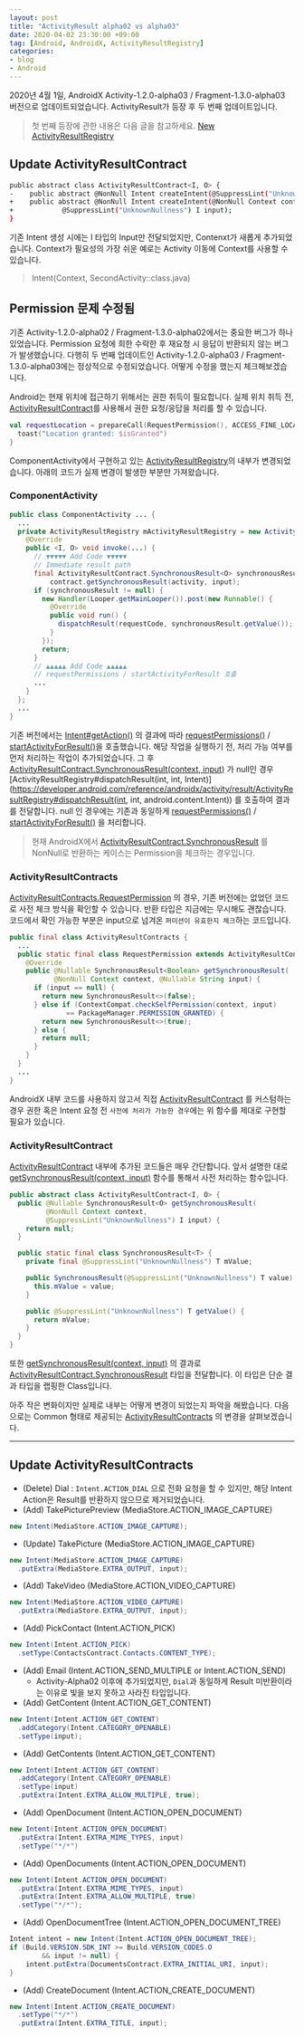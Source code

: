 ```yaml
---
layout: post
title: "ActivityResult alpha02 vs alpha03"
date: 2020-04-02 23:30:00 +09:00
tag: [Android, AndroidX, ActivityResultRegistry]
categories:
- blog
- Android
---
```


2020년 4월 1일, AndroidX Activity-1.2.0-alpha03 / Fragment-1.3.0-alpha03 버전으로 업데이트되었습니다. ActivityResult가 등장 후 두 번째 업데이트입니다.

> 첫 번째 등장에 관한 내용은 다음 글을 참고하세요. [New ActivityResultRegistry](http://pluu.github.io/blog/android/2020/03/24/activity-result/)

<!--more-->

## Update ActivityResultContract

```bash
public abstract class ActivityResultContract<I, O> {
-    public abstract @NonNull Intent createIntent(@SuppressLint("UnknownNullness") I input);
+    public abstract @NonNull Intent createIntent(@NonNull Context context,
+            @SuppressLint("UnknownNullness") I input);
}
```

기존 Intent 생성 시에는 I 타입의 Input만 전달되었지만, Contenxt가 새롭게 추가되었습니다. Context가 필요성의 가장 쉬운 예로는 Activity 이동에 Context를 사용할 수 있습니다.

> Intent(Context, SecondActivity::class.java)

## Permission 문제 수정됨

기존 Activity-1.2.0-alpha02 / Fragment-1.3.0-alpha02에서는 중요한 버그가 하나 있었습니다. Permission 요청에 희한 수락한 후 재요청 시 응답이 반환되지 않는 버그가 발생했습니다. 다행히 두 번째 업데이트인 Activity-1.2.0-alpha03 / Fragment-1.3.0-alpha03에는 정상적으로 수정되었습니다. 어떻게 수정을 했는지 체크해보겠습니다.

Android는 현재 위치에 접근하기 위해서는 권한 취득이 필요합니다. 실제 위치 취득 전, [ActivityResultContract](https://developer.android.com/reference/androidx/activity/result/contract/ActivityResultContract)를 사용해서 권한 요청/응답을 처리를 할 수 있습니다.

```kotlin
val requestLocation = prepareCall(RequestPermission(), ACCESS_FINE_LOCATION) { isGranted ->
  toast("Location granted: $isGranted")
}
```

ComponentActivity에서 구현하고 있는 [ActivityResultRegistry](https://developer.android.com/reference/androidx/activity/result/ActivityResultRegistry)의 내부가 변경되었습니다. 아래의 코드가 실제 변경이 발생한 부분만 가져왔습니다. 

### ComponentActivity

```java
public class ComponentActivity ... {
  ...
  private ActivityResultRegistry mActivityResultRegistry = new ActivityResultRegistry() {
    @Override
    public <I, O> void invoke(...) {
      // ▼▼▼▼▼ Add Code ▼▼▼▼▼
      // Immediate result path
      final ActivityResultContract.SynchronousResult<O> synchronousResult =
          contract.getSynchronousResult(activity, input);
      if (synchronousResult != null) {
        new Handler(Looper.getMainLooper()).post(new Runnable() {
          @Override
          public void run() {
            dispatchResult(requestCode, synchronousResult.getValue());
          }
        });
        return;
      }
      // ▲▲▲▲▲ Add Code ▲▲▲▲▲
      // requestPermissions / startActivityForResult 호출
      ...      
    }
  };
  ...
}
```

기존 버전에서는 [Intent#getAction()](https://developer.android.com/reference/android/content/Intent.html#getAction()) 의 결과에 따라 [requestPermissions()](https://developer.android.com/reference/android/app/Activity#requestPermissions(java.lang.String%5B%5D,%20int)) / [startActivityForResult()](https://developer.android.com/reference/android/app/Activity#startActivityForResult(android.content.Intent,%20int))을 호출했습니다. 해당 작업을 실행하기 전, 처리 가능 여부를 먼저 처리하는 작업이 추가되었습니다. 그 후 [ActivityResultContract.SynchronousResult(context, input)](https://www.google.com/search?client=firefox-b-d&q=ActivityResultContract.SynchronousResult) 가 null인 경우 [ActivityResultRegistry#dispatchResult(int, int, Intent)](https://developer.android.com/reference/androidx/activity/result/ActivityResultRegistry#dispatchResult(int, int, android.content.Intent)) 를 호출하여 결과를 전달합니다. null 인 경우에는 기존과 동일하게 [requestPermissions()](https://developer.android.com/reference/android/app/Activity#requestPermissions(java.lang.String%5B%5D,%20int)) / [startActivityForResult()](https://developer.android.com/reference/android/app/Activity#startActivityForResult(android.content.Intent,%20int)) 을 처리합니다.

> 현재 AndroidX에서 [ActivityResultContract.SynchronousResult](https://www.google.com/search?client=firefox-b-d&q=ActivityResultContract.SynchronousResult) 를 NonNull로 반환하는 케이스는 Permission을 체크하는 경우입니다.

### ActivityResultContracts

[ActivityResultContracts.RequestPermission](https://developer.android.com/reference/androidx/activity/result/contract/ActivityResultContracts.RequestPermission#getSynchronousResult(android.content.Context,%20java.lang.String)) 의 경우, 기존 버전에는 없었던 코드로 사전 체크 방식을 확인할 수 있습니다. 반환 타입은 지금에는 무시해도 괜찮습니다. 코드에서 확인 가능한 부분은 input으로 넘겨온 `퍼미션이 유효한지 체크`하는 코드입니다.


```java
public final class ActivityResultContracts {
  ...
  public static final class RequestPermission extends ActivityResultContract<String, Boolean> {
    @Override
    public @Nullable SynchronousResult<Boolean> getSynchronousResult(
           @NonNull Context context, @Nullable String input) {
      if (input == null) {
        return new SynchronousResult<>(false);
      } else if (ContextCompat.checkSelfPermission(context, input)
              == PackageManager.PERMISSION_GRANTED) {
        return new SynchronousResult<>(true);
      } else {
        return null;
      }
    }
  }
  ...
}
```

AndroidX 내부 코드를 사용하지 않고서 직접 [ActivityResultContract](https://developer.android.com/reference/androidx/activity/result/contract/ActivityResultContract) 를 커스텀하는 경우 권한 혹은 Intent 요청 전 `사전에 처리가 가능한 경우`에는 위 함수를 제대로 구현할 필요가 있습니다.

### ActivityResultContract

[ActivityResultContract](https://developer.android.com/reference/androidx/activity/result/contract/ActivityResultContract) 내부에 추가된 코드들은 매우 간단합니다. 앞서 설명한 대로 [getSynchronousResult(context, input)](https://www.google.com/search?client=firefox-b-d&q=ActivityResultContract.SynchronousResult) 함수를 통해서 사전 처리하는 함수입니다.

```java
public abstract class ActivityResultContract<I, O> {
  public @Nullable SynchronousResult<O> getSynchronousResult(
         @NonNull Context context,
         @SuppressLint("UnknownNullness") I input) {
    return null;
  }

  public static final class SynchronousResult<T> {
    private final @SuppressLint("UnknownNullness") T mValue;

    public SynchronousResult(@SuppressLint("UnknownNullness") T value) {
      this.mValue = value;
    }

    public @SuppressLint("UnknownNullness") T getValue() {
      return mValue;
    }
  }
}
```

또한 [getSynchronousResult(context, input)](https://www.google.com/search?client=firefox-b-d&q=ActivityResultContract.SynchronousResult) 의 결과로 [ActivityResultContract.SynchronousResult](https://developer.android.com/reference/androidx/activity/result/contract/ActivityResultContract.SynchronousResult) 타입을 전달합니다. 이 타입은 단순 결과 타입을 랩핑한 Class입니다.

아주 작은 변화이지만 실제로 내부는 어떻게 변경이 되었는지 파악을 해봤습니다. 다음으로는 Common 형태로 제공되는 [ActivityResultContracts](https://developer.android.com/reference/androidx/activity/result/contract/ActivityResultContracts) 의 변경을 살펴보겠습니다.

------

## Update ActivityResultContracts

- (Delete) Dial : `Intent.ACTION_DIAL` 으로 전화 요청을 할 수 있지만, 해당 Intent Action은 Result를 반환하지 않으므로 제거되었습니다.
- (Add) TakePicturePreview (MediaStore.ACTION_IMAGE_CAPTURE)

```java
new Intent(MediaStore.ACTION_IMAGE_CAPTURE);
```

- (Update) TakePicture (MediaStore.ACTION_IMAGE_CAPTURE)

```java
new Intent(MediaStore.ACTION_IMAGE_CAPTURE)
  .putExtra(MediaStore.EXTRA_OUTPUT, input);
```

- (Add) TakeVideo (MediaStore.ACTION_VIDEO_CAPTURE)

```java
new Intent(MediaStore.ACTION_VIDEO_CAPTURE)
  .putExtra(MediaStore.EXTRA_OUTPUT, input);
```

- (Add) PickContact (Intent.ACTION_PICK)

```java
new Intent(Intent.ACTION_PICK)
  .setType(ContactsContract.Contacts.CONTENT_TYPE);
```

- (Add) Email (Intent.ACTION_SEND_MULTIPLE or Intent.ACTION_SEND)
  - Activity-Alpha02 이후에 추가되었지만, `Dial`과 동일하게 Result 미반환이라는 이유로 빛을 보지 못하고 사라진 타입입니다.
- (Add) GetContent (Intent.ACTION_GET_CONTENT)

```java
new Intent(Intent.ACTION_GET_CONTENT)
  .addCategory(Intent.CATEGORY_OPENABLE)
  .setType(input);
```

- (Add) GetContents (Intent.ACTION_GET_CONTENT)

```java
new Intent(Intent.ACTION_GET_CONTENT)
  .addCategory(Intent.CATEGORY_OPENABLE)
  .setType(input)
  .putExtra(Intent.EXTRA_ALLOW_MULTIPLE, true);
```

- (Add) OpenDocument (Intent.ACTION_OPEN_DOCUMENT)

```java
new Intent(Intent.ACTION_OPEN_DOCUMENT)
  .putExtra(Intent.EXTRA_MIME_TYPES, input)
  .setType("*/*")
```

- (Add) OpenDocuments (Intent.ACTION_OPEN_DOCUMENT)

```java
new Intent(Intent.ACTION_OPEN_DOCUMENT)
  .putExtra(Intent.EXTRA_MIME_TYPES, input)
  .putExtra(Intent.EXTRA_ALLOW_MULTIPLE, true)
  .setType("*/*");
```

- (Add) OpenDocumentTree (Intent.ACTION_OPEN_DOCUMENT_TREE)

```java
Intent intent = new Intent(Intent.ACTION_OPEN_DOCUMENT_TREE);
if (Build.VERSION.SDK_INT >= Build.VERSION_CODES.O
        && input != null) {
    intent.putExtra(DocumentsContract.EXTRA_INITIAL_URI, input);
}
```

- (Add) CreateDocument (Intent.ACTION_CREATE_DOCUMENT)

```java
new Intent(Intent.ACTION_CREATE_DOCUMENT)
  .setType("*/*")
  .putExtra(Intent.EXTRA_TITLE, input);
```
